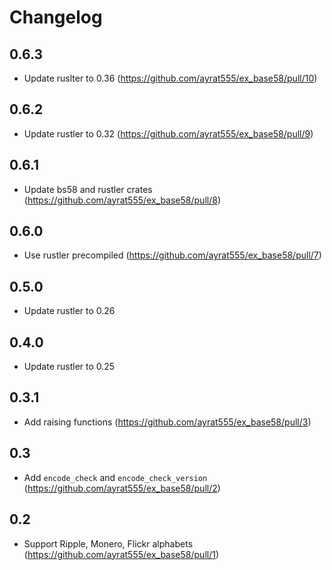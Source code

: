 # Changelog

## 0.6.3

* Update ruslter to 0.36 (https://github.com/ayrat555/ex_base58/pull/10)

## 0.6.2

* Update rustler to 0.32 (https://github.com/ayrat555/ex_base58/pull/9)

## 0.6.1

* Update bs58 and rustler crates (https://github.com/ayrat555/ex_base58/pull/8)

## 0.6.0

* Use rustler precompiled (https://github.com/ayrat555/ex_base58/pull/7)

## 0.5.0

* Update rustler to 0.26

## 0.4.0

* Update rustler to 0.25

## 0.3.1

* Add raising functions (https://github.com/ayrat555/ex_base58/pull/3)

## 0.3

* Add `encode_check` and `encode_check_version` (https://github.com/ayrat555/ex_base58/pull/2)

## 0.2

* Support Ripple, Monero, Flickr alphabets (https://github.com/ayrat555/ex_base58/pull/1)
